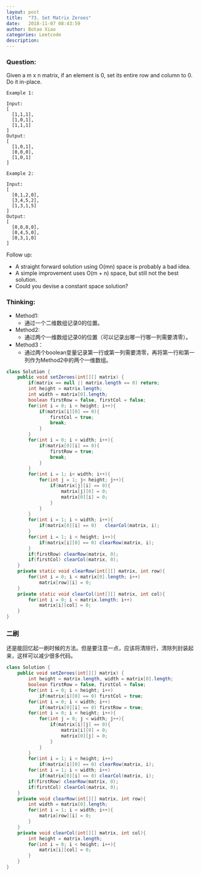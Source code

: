 ```yaml
---
layout: post
title:  "73. Set Matrix Zeroes"
date:   2018-11-07 08:43:59
author: Botao Xiao
categories: Leetcode
description:
---
```

### Question:
Given a m x n matrix, if an element is 0, set its entire row and column to 0. Do it in-place.

```
Example 1:

Input:
[
  [1,1,1],
  [1,0,1],
  [1,1,1]
]
Output:
[
  [1,0,1],
  [0,0,0],
  [1,0,1]
]

Example 2:

Input:
[
  [0,1,2,0],
  [3,4,5,2],
  [1,3,1,5]
]
Output:
[
  [0,0,0,0],
  [0,4,5,0],
  [0,3,1,0]
]
```

Follow up:
* A straight forward solution using O(mn) space is probably a bad idea.
* A simple improvement uses O(m + n) space, but still not the best solution.
* Could you devise a constant space solution?


### Thinking:
* Method1:
	* 通过一个二维数组记录0的位置。
* Method2:
	* 通过两个一维数组记录0的位置（可以记录出哪一行哪一列需要清零）。
* Method3：
	* 通过两个boolean变量记录第一行或第一列需要清零，再将第一行和第一列作为Method2中的两个一维数组。

```Java
class Solution {
    public void setZeroes(int[][] matrix) {
        if(matrix == null || matrix.length == 0) return;
        int height = matrix.length;
        int width = matrix[0].length;
        boolean firstRow = false, firstCol = false;
        for(int i = 0; i < height; i++){
            if(matrix[i][0] == 0){
                firstCol = true;
                break;
            }
        }
        for(int i = 0; i < width; i++){
            if(matrix[0][i] == 0){
                firstRow = true;
                break;
            }
        }
        for(int i = 1; i< width; i++){
            for(int j = 1; j< height; j++){
                if(matrix[j][i] == 0){
                    matrix[j][0] = 0;
                    matrix[0][i] = 0;
                }
            }
        }
        for(int i = 1; i < width; i++){
            if(matrix[0][i] == 0)   clearCol(matrix, i);
        }
        for(int i = 1; i < height; i++){
        	if(matrix[i][0] == 0) clearRow(matrix, i);
        }
        if(firstRow) clearRow(matrix, 0);
        if(firstCol) clearCol(matrix, 0);
    }
    private static void clearRow(int[][] matrix, int row){
        for(int i = 0; i < matrix[0].length; i++)
            matrix[row][i] = 0;
    }
    private static void clearCol(int[][] matrix, int col){
        for(int i = 0; i < matrix.length; i++)
            matrix[i][col] = 0;
    }
}
```

### 二刷
还是能回忆起一刷时候的方法。但是要注意一点，应该将清除行，清除列封装起来，这样可以减少很多代码。
```Java
class Solution {
    public void setZeroes(int[][] matrix) {
        int height = matrix.length, width = matrix[0].length;
        boolean firstRow = false, firstCol = false;
        for(int i = 0; i < height; i++)
            if(matrix[i][0] == 0) firstCol = true;
        for(int i = 0; i < width; i++)
            if(matrix[0][i] == 0) firstRow = true;
        for(int i = 0; i < height; i++){
            for(int j = 0; j < width; j++){
                if(matrix[i][j] == 0){
                    matrix[i][0] = 0;
                    matrix[0][j] = 0;
                }
            }
        }
        for(int i = 1; i < height; i++)
            if(matrix[i][0] == 0) clearRow(matrix, i);
        for(int i = 1; i < width; i++)
            if(matrix[0][i] == 0) clearCol(matrix, i);
        if(firstRow) clearRow(matrix, 0);
        if(firstCol) clearCol(matrix, 0);
    }
    private void clearRow(int[][] matrix, int row){
        int width = matrix[0].length;
        for(int i = 1; i < width; i++){
            matrix[row][i] = 0;
        }
    }
    private void clearCol(int[][] matrix, int col){
        int height = matrix.length;
        for(int i = 0; i < height; i++){
            matrix[i][col] = 0;
        }
    }
}
```
